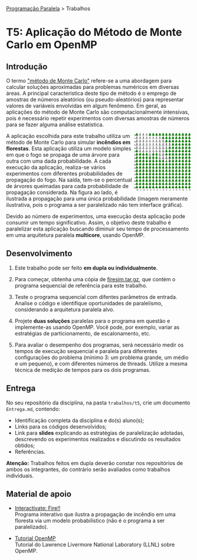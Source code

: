 [Programação Paralela](https://github.com/AndreaInfUFSM/elc139-2018a) > Trabalhos

# T5: Aplicação do Método de Monte Carlo em OpenMP

## Introdução



O termo ["método de Monte Carlo"](https://en.wikipedia.org/wiki/Monte_Carlo_method) refere-se a uma abordagem para calcular soluções aproximadas para problemas numéricos em diversas áreas. A principal característica deste tipo de método é o emprego de amostras de números aleatórios (ou pseudo-aleatórios) para representar valores de variáveis envolvidas em algum fenômeno. Em geral, as aplicações do método de Monte Carlo são computacionalmente intensivas, pois é necessário repetir experimentos com diversas amostras de números para se fazer alguma análise estatística.

<img src="fire.png" height="160px" align="right">

A aplicação escolhida para este trabalho utiliza um método de Monte Carlo para simular **incêndios em florestas**. Esta aplicação utiliza um modelo simples em que o fogo se propaga de uma árvore para outra com uma dada probabilidade. A cada execução da aplicação, realiza-se vários experimentos com diferentes probabilidades de propagação do fogo. Na saída, tem-se o percentual de árvores queimadas para cada probabilidade de propagação considerada. Na figura ao lado, é ilustrada a propagação para uma única probabilidade (imagem meramente ilustrativa, pois o programa a ser paralelizado não tem interface gráfica).

Devido ao número de experimentos, uma execução desta aplicação pode consumir um tempo significativo. Assim, o objetivo deste trabalho é paralelizar esta aplicação buscando diminuir seu tempo de processamento em uma arquitetura paralela **multicore**, usando OpenMP.

## Desenvolvimento



1. Este trabalho pode ser feito **em dupla ou individualmente**.

2. Para começar, obtenha uma cópia de [firesim.tar.gz](firesim.tar.gz), que contém o programa sequencial de referência para este trabalho.

3. Teste o programa sequencial com difentes parâmetros de entrada. Analise o código e identifique oportunidades de paralelismo, considerando a arquitetura paralela alvo.

4. Projete **duas soluções** paralelas para o programa em questão e implemente-as usando OpenMP. Você pode, por exemplo, variar as estratégias de particionamento, de escalonamento, etc.

5.  Para avaliar o desempenho dos programas, será necessário medir os tempos de execução sequencial e paralela para diferentes configurações do problema (mínimo 3: um problema grande, um médio e um pequeno), e com diferentes números de threads. Utilize a mesma técnica de medição de tempos para os dois programas.


## Entrega

No seu repositório da disciplina, na pasta `trabalhos/t5`, crie um documento `Entrega.md`, contendo:
 - Identificação completa da disciplina e do(s) aluno(s);
 - Links para os códigos desenvolvidos;
 - Link para **slides** explicando as estratégias de paralelização adotadas, descrevendo os experimentos realizados e discutindo os resultados obtidos;
 - Referências.

**Atenção:** Trabalhos feitos em dupla deverão constar nos repositórios de ambos os integrantes, do contrário serão avaliados como trabalhos individuais.



## Material de apoio

- [Interactivate: Fire!!](http://www.shodor.org/interactivate/activities/Fire/)  
Programa interativo que ilustra a propagação de incêndio em uma floresta via um modelo probabilístico (não é o programa a ser paralelizado).

- [Tutorial OpenMP](https://computing.llnl.gov/tutorials/openMP/)  
  Tutorial do Lawrence Livermore National Laboratory (LLNL) sobre OpenMP.
